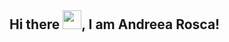 ## Hi there <img src="https://raw.githubusercontent.com/MartinHeinz/MartinHeinz/master/wave.gif" width="30px">, I am Andreea Rosca!
